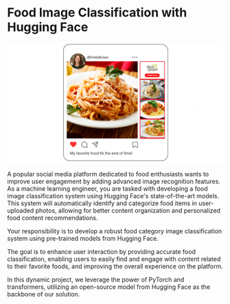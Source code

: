 # Food Image Classification with Hugging Face

<p align="center">
  <img src="Food class_2.png" alt="Food class_2" width="500">
</p>

A popular social media platform dedicated to food enthusiasts wants to improve user engagement by adding advanced image recognition features. As a machine learning engineer, you are tasked with developing a food image classification system using Hugging Face's state-of-the-art models. This system will automatically identify and categorize food items in user-uploaded photos, allowing for better content organization and personalized food content recommendations.

Your responsibility is to develop a robust food category image classification system using pre-trained models from Hugging Face.

The goal is to enhance user interaction by providing accurate food classification, enabling users to easily find and engage with content related to their favorite foods, and improving the overall experience on the platform.

In this dynamic project, we leverage the power of PyTorch and transformers, utilizing an open-source model from Hugging Face as the backbone of our solution.